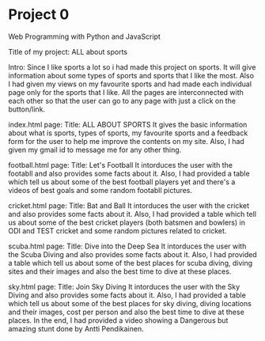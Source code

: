 # Project 0
Web Programming with Python and JavaScript

Title of my project: 
  ALL about sports

Intro:
  Since I like sports a lot so i had made this project on sports. It will give information about some types of sports and
  sports that I like the most. Also I had given my views on my favourite sports and had made each individual page only for 
  the sports that I like. All the pages are interconnected with each other so that the user can go to any page with just a
  click on the button/link.
  
  index.html page:
    Title: ALL ABOUT SPORTS
      It gives the basic information about what is sports, types of sports, my favourite sports and a feedback form for the user
      to help me improve the contents on my site. Also, I had given my gmail id to message me for any other thing.
    
  football.html page:
    Title: Let's Football
      It intorduces the user with the footabll and also provides some facts about it. Also, I had provided a table which tell us 
      about some of the best football players yet and there's a videos of best goals and some random footabll pictures.

  cricket.html page:
    Title: Bat and Ball
      It intorduces the user with the cricket and also provides some facts about it. Also, I had provided a table which tell us 
      about some of the best cricket players (both batsmen and bowlers) in ODI and TEST cricket and some random pictures related to
      cricket.
      
  scuba.html page:
    Title: Dive into the Deep Sea
      It intorduces the user with the Scuba Diving and also provides some facts about it. Also, I had provided a table which tell us 
      about some of the best places for scuba diving, diving sites and their images and also the best time to dive at these places.
      
  sky.html page:
    Title: Join Sky Diving
      It intorduces the user with the Sky Diving and also provides some facts about it. Also, I had provided a table which tell us 
      about some of the best places for sky diving, diving locations and their images, cost per person and also the best time to dive at       these places. In the end, I had provided a video showing a Dangerous but amazing stunt done by Antti Pendikainen.
      
      
  
